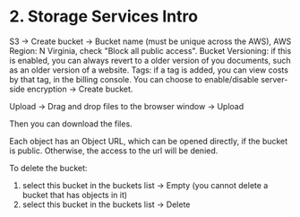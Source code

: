 # 2. Storage Services Intro
S3 -> Create bucket -> Bucket name (must be unique across the AWS), AWS Region: N Virginia, check "Block all public access". Bucket Versioning: if this is enabled, you can always revert to a older version of you documents, such as an older version of a website. Tags: if a tag is added, you can view costs by that tag, in the billing console. You can choose to enable/disable server-side encryption -> Create bucket. 

Upload -> Drag and drop files to the browser window -> Upload 

Then you can download the files. 

Each object has an Object URL, which can be opened directly, if the bucket is public. Otherwise, the access to the url will be denied. 

To delete the bucket: 
1. select this bucket in the buckets list -> Empty (you cannot delete a bucket that has objects in it)
2. select this bucket in the buckets list -> Delete
